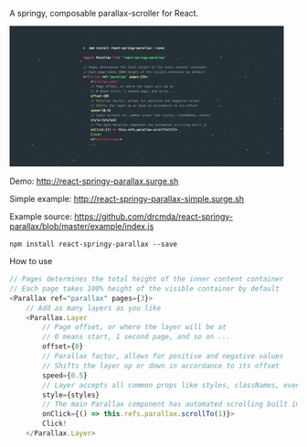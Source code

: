 A springy, composable parallax-scroller for React.

![intro](intro.gif)

Demo: http://react-springy-parallax.surge.sh

Simple example: http://react-springy-parallax-simple.surge.sh

Example source: https://github.com/drcmda/react-springy-parallax/blob/master/example/index.js

    npm install react-springy-parallax --save
    
How to use

```js
// Pages determines the total height of the inner content container
// Each page takes 100% height of the visible container by default
<Parallax ref="parallax" pages={3}>
    // Add as many layers as you like
    <Parallax.Layer
        // Page offset, or where the layer will be at
        // 0 means start, 1 second page, and so on ...
        offset={0}
        // Parallax factor, allows for positive and negative values
        // Shifts the layer up or down in accordance to its offset
        speed={0.5}
        // Layer accepts all common props like styles, classNames, events
        style={styles}
        // The main Parallax component has automated scrolling built in
        onClick={() => this.refs.parallax.scrollTo(1)}>
        Click!
    </Parallax.Layer>
